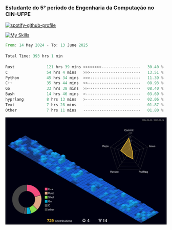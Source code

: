 
### Estudante do 5° período de Engenharia da Computação no CIN-UFPE

[![spotify-github-profile](https://spotify-github-profile.kittinanx.com/api/view?uid=21nggge2ld354asa4l3xoze2q&cover_image=true&theme=novatorem&show_offline=false&background_color=000000&interchange=true&bar_color=53b14f&bar_color_cover=true)](https://github.com/kittinan/spotify-github-profile)


[![My Skills](https://skillicons.dev/icons?i=c,cpp,rust,py,java,neovim&theme=dark)](https://skillicons.dev)

<!--START_SECTION:waka-->

```rust
From: 14 May 2024 - To: 13 June 2025

Total Time: 393 hrs 1 min

Rust              121 hrs 39 mins >>>>>>>>-----------------   30.40 %
C                 54 hrs 4 mins   >>>----------------------   13.51 %
Python            45 hrs 34 mins  >>>----------------------   11.39 %
C++               35 hrs 44 mins  >>-----------------------   08.93 %
Go                33 hrs 38 mins  >>-----------------------   08.40 %
Bash              14 hrs 46 mins  >------------------------   03.69 %
hyprlang          8 hrs 13 mins   >------------------------   02.06 %
Text              7 hrs 28 mins   -------------------------   01.87 %
Other             7 hrs 11 mins   -------------------------   01.80 %
```

<!--END_SECTION:waka-->

![](./profile-3d-contrib/profile-night-view.svg)
